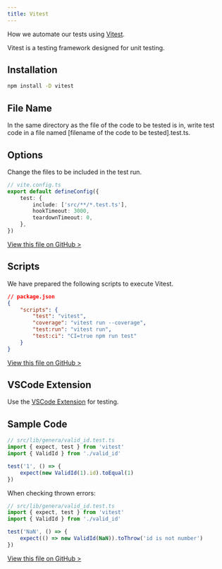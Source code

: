 ```yaml
---
title: Vitest
---
```


How we automate our tests using [Vitest](https://vitest.dev/).

Vitest is a testing framework designed for unit testing.

## Installation

```bash
npm install -D vitest
```

## File Name

In the same directory as the file of the code to be tested is in, write test code in a file named [filename of the code to be tested].test.ts.

## Options

Change the files to be included in the test run.

```ts
// vite.config.ts
export default defineConfig({
	test: {
		include: ['src/**/*.test.ts'],
		hookTimeout: 3000,
		teardownTimeout: 0,
	},
})
```

[View this file on GitHub >](https://github.com/sinProject-Inc/talk/blob/main/vite.config.ts)

## Scripts

We have prepared the following scripts to execute Vitest.

```json
// package.json
{
	"scripts": {
		"test": "vitest",
		"coverage": "vitest run --coverage",
		"test:run": "vitest run",
		"test:ci": "CI=true npm run test"
	}
}
```

[View this file on GitHub >](https://github.com/sinProject-Inc/talk/blob/main/package.json)

## VSCode Extension

Use the [VSCode Extension](./vscode-extensions#testing) for testing.

## Sample Code

```ts
// src/lib/genera/valid_id.test.ts
import { expect, test } from 'vitest'
import { ValidId } from './valid_id'

test('1', () => {
	expect(new ValidId(1).id).toEqual(1)
})
```

When checking thrown errors:

```ts
// src/lib/genera/valid_id.test.ts
import { expect, test } from 'vitest'
import { ValidId } from './valid_id'

test('NaN', () => {
	expect(() => new ValidId(NaN)).toThrow('id is not number')
})
```

[View this file on GitHub >](https://github.com/sinProject-Inc/talk/blob/main/src/lib/general/valid_id.test.ts)

